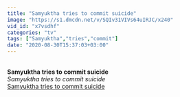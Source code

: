 ```yaml
---
title: "Samyuktha tries to commit suicide"
image: "https://s1.dmcdn.net/v/SQIv31VIVs64uIRJC/x240"
vid_id: "x7vsdhf"
categories: "tv"
tags: ["Samyuktha","tries","commit"]
date: "2020-08-30T15:37:03+03:00"
---
```

<br><b>Samyuktha tries to commit suicide</b><br> <i>Samyuktha tries to commit suicide</i><br> <u>Samyuktha tries to commit suicide</u>
